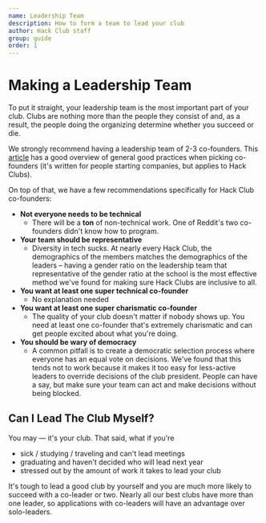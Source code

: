 ```yaml
---
name: Leadership Team
description: How to form a team to lead your club
author: Hack Club staff
group: guide
order: 1
---
```


# Making a Leadership Team

To put it straight, your leadership team is the most important part of your club. Clubs are nothing more than the people they consist of and, as a result, the people doing the organizing determine whether you succeed or die.

We strongly recommend having a leadership team of 2-3 co-founders. This [article](http://www.paulgraham.com/founders.html) has a good overview of general good practices when picking co-founders (it's written for people starting companies, but applies to Hack Clubs).

On top of that, we have a few recommendations specifically for Hack Club co-founders:

- **Not everyone needs to be technical**
  - There will be a **ton** of non-technical work. One of Reddit's two co-founders didn't know how to program.
- **Your team should be representative**
  - Diversity in tech sucks. At nearly every Hack Club, the demographics of the members matches the demographics of the leaders – having a gender ratio on the leadership team that representative of the gender ratio at the school is the most effective method we've found for making sure Hack Clubs are inclusive to all.
- **You want at least one super technical co-founder**
  - No explanation needed
- **You want at least one super charismatic co-founder**
  - The quality of your club doesn't matter if nobody shows up. You need at least one co-founder that's extremely charismatic and can get people excited about what you're doing.
- **You should be wary of democracy**
  - A common pitfall is to create a democratic selection process where everyone has an equal vote on decisions. We've found that this tends not to work because it makes it too easy for less-active leaders to override decisions of the club president. People can have a say, but make sure your team can act and make decisions without being blocked.

## Can I Lead The Club Myself?

You may — it's your club. That said, what if you're

- sick / studying / traveling and can't lead meetings
- graduating and haven't decided who will lead next year
- stressed out by the amount of work it takes to lead your club

It's tough to lead a good club by yourself and you are much more likely to succeed with a co-leader or two. Nearly all our best clubs have more than one leader, so applications with co-leaders will have an advantage over solo-leaders.
